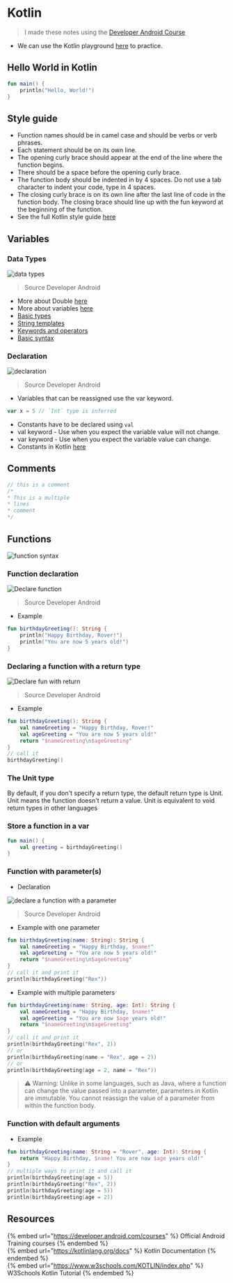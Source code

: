 # Kotlin

> I made these notes using the [Developer Android Course](https://developer.android.com/courses)

- We can use the Kotlin playground [here](https://developer.android.com/training/kotlinplayground) to practice.

## Hello World in Kotlin

```kotlin
fun main() {
    println("Hello, World!")
}
```

## Style guide

- Function names should be in camel case and should be verbs or verb phrases.
- Each statement should be on its own line.
- The opening curly brace should appear at the end of the line where the function begins.
- There should be a space before the opening curly brace.
- The function body should be indented in by 4 spaces. Do not use a tab character to indent your code, type in 4 spaces.
- The closing curly brace is on its own line after the last line of code in the function body. The closing brace should line up with the fun keyword at the beginning of the function.
- See the full Kotlin style guide [here](https://developer.android.com/kotlin/style-guide)

## Variables

### Data Types

![data types](../.res/2023-03-25-13-42-19.png)
> Source Developer Android

- More about Double [here](https://kotlinlang.org/docs/numbers.html#floating-point-types)
- More about variables [here](https://play.kotlinlang.org/byExample/01_introduction/03_Variables)
- [Basic types](https://kotlinlang.org/docs/basic-types.html)
- [String templates](https://kotlinlang.org/docs/basic-syntax.html#string-templates)
- [Keywords and operators](https://kotlinlang.org/docs/keyword-reference.html)
- [Basic syntax](https://kotlinlang.org/docs/basic-syntax.html)

### Declaration

![declaration](../.res/2023-03-25-13-45-03.png)
> Source Developer Android

- Variables that can be reassigned use the var keyword.

```kotlin
var x = 5 // `Int` type is inferred
```

- Constants have to be declared using `val`
- val keyword - Use when you expect the variable value will not change.
- var keyword - Use when you expect the variable value can change.
- Constants in Kotlin [here](https://developer.android.com/kotlin/style-guide#constant_names)

## Comments

```kotlin
// this is a comment
/* 
* This is a multiple
* lines
* comment
*/
```

## Functions

![function syntax](../.res/2023-03-25-16-08-23.png)

### Function declaration

![Declare function](../.res/2023-03-25-15-18-30.png)
> Source Developer Android

- Example

```kotlin
fun birthdayGreeting(): String {
    println("Happy Birthday, Rover!")
    println("You are now 5 years old!")
}
```

### Declaring a function with a return type

![Declare fun with return](../.res/2023-03-25-15-25-47.png)
> Source Developer Android

- Example

```kotlin
fun birthdayGreeting(): String {
    val nameGreeting = "Happy Birthday, Rover!"
    val ageGreeting = "You are now 5 years old!"
    return "$nameGreeting\n$ageGreeting"
}
// call it
birthdayGreeting()
```

### The Unit type

By default, if you don't specify a return type, the default return type is Unit. Unit means the function doesn't return a value. Unit is equivalent to void return types in other languages

### Store a function in a var

```kotlin
fun main() {
    val greeting = birthdayGreeting()
}
```

### Function with parameter(s)

- Declaration

![declare a function with a parameter](../.res/2023-03-25-15-42-52.png)
> Source Developer Android

- Example with one parameter

```kotlin
fun birthdayGreeting(name: String): String {
    val nameGreeting = "Happy Birthday, $name!"
    val ageGreeting = "You are now 5 years old!"
    return "$nameGreeting\n$ageGreeting"
}
// call it and print it
println(birthdayGreeting("Rex"))
```

- Example with multiple parameters

```kotlin
fun birthdayGreeting(name: String, age: Int): String {
    val nameGreeting = "Happy Birthday, $name!"
    val ageGreeting = "You are now $age years old!"
    return "$nameGreeting\n$ageGreeting"
}
// call it and print it
println(birthdayGreeting("Rex", 2))
// or
println(birthdayGreeting(name = "Rex", age = 2))
// or
println(birthdayGreeting(age = 2, name = "Rex"))
```

> :warning: Warning: Unlike in some languages, such as Java, where a function can change the value passed into a parameter, parameters in Kotlin are immutable. You cannot reassign the value of a parameter from within the function body.

### Function with default arguments

- Example

```kotlin
fun birthdayGreeting(name: String = "Rover", age: Int): String {
    return "Happy Birthday, $name! You are now $age years old!"
}
// multiple ways to print it and call it
println(birthdayGreeting(age = 5))
println(birthdayGreeting("Rex", 2))
println(birthdayGreeting(age = 5))
println(birthdayGreeting(age = 2))
```

## Resources

{% embed url="https://developer.android.com/courses" %} Official Android Training courses {% endembed %}  
{% embed url="https://kotlinlang.org/docs" %} Kotlin Documentation {% endembed %}  
{% embed url="https://www.w3schools.com/KOTLIN/index.php" %} W3Schools Kotlin Tutorial {% endembed %}  
